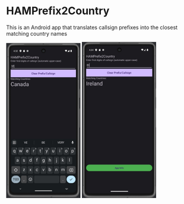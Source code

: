 # HAMPrefix2Country
This is an Android app that translates callsign prefixes into the closest matching country names

<img src="https://github.com/dennis2society/HAMPrefix2Country/blob/main/screenshot_01.jpg" alt="Screenshot 01" width="200">
<img src="https://github.com/dennis2society/HAMPrefix2Country/blob/main/screenshot_02.jpg" alt="Screenshot 02" width="200"
<img src="https://github.com/dennis2society/HAMPrefix2Country/blob/main/screenshot_03.jpg" alt="Screenshot 03 width="200">
